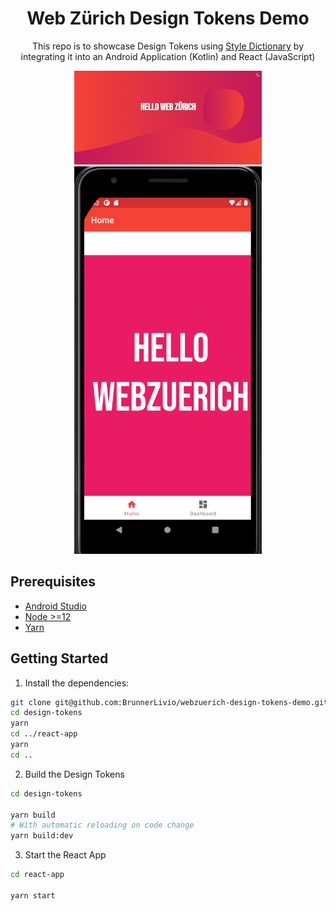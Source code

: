 <div align="center">

# Web Zürich Design Tokens Demo

This repo is to showcase Design Tokens using [Style Dictionary](https://amzn.github.io/style-dictionary/#/) by integrating it into an Android Application (Kotlin) and React (JavaScript)

<img src="screenshot-web.png" width="300" alt="Web Application Screenshot" />

<img src="screenshot-mobile.png" width="300" alt="Web Application Screenshot" />

</div>

## Prerequisites

- [Android Studio](https://developer.android.com/studio)
- [Node >=12](https://nodejs.org/en/)
- [Yarn](https://yarnpkg.com/)

## Getting Started

1. Install the dependencies:

```bash
git clone git@github.com:BrunnerLivio/webzuerich-design-tokens-demo.git
cd design-tokens
yarn
cd ../react-app
yarn
cd ..
```

2. Build the Design Tokens

```bash
cd design-tokens

yarn build
# With automatic reloading on code change
yarn build:dev
```

3. Start the React App

```bash
cd react-app

yarn start
```
